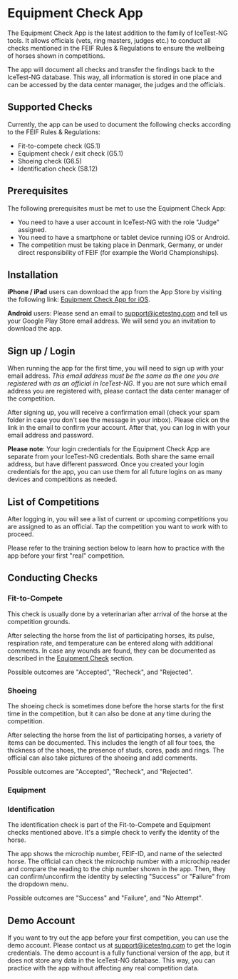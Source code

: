 # Equipment Check App
The Equipment Check App is the latest addition to the family of IceTest-NG tools. It allows officials (vets, ring masters, judges etc.) to conduct all checks mentioned in the FEIF Rules & Regulations to ensure the wellbeing of horses shown in competitions. 

The app will document all checks and transfer the findings back to the IceTest-NG database. This way, all information is stored in one place and can be accessed by the data center manager, the judges and the officials. 

## Supported Checks
Currently, the app can be used to document the following checks according to the FEIF Rules & Regulations:

*   Fit-to-compete check (G5.1)
*   Equipment check / exit check (G5.1)
*   Shoeing check (G6.5)
*   Identification check (S8.12)

## Prerequisites
The following prerequisites must be met to use the Equipment Check App:

*   You need to have a user account in IceTest-NG with the role "Judge" assigned.
*   You need to have a smartphone or tablet device running iOS or Android.
*   The competition must be taking place in Denmark, Germany, or under direct responsibility of FEIF (for example the World Championships).

## Installation
**iPhone / iPad** users can download the app from the App Store by visiting the following link: [Equipment Check App for iOS](https://apps.apple.com/de/app/icetest-equipment/id6612007738).

**Android** users: Please send an email to [support@icetestng.com](mailto:support@icetestng.com) and tell us your Google Play Store email address. We will send you an invitation to download the app.

## Sign up / Login

When running the app for the first time, you will need to sign up with your email address. *This email address must be the same as the one you are registered with as an official in IceTest-NG*. If you are not sure which email address you are registered with, please contact the data center manager of the competition.

After signing up, you will receive a confirmation email (check your spam folder in case you don't see the message in your inbox). Please click on the link in the email to confirm your account. After that, you can log in with your email address and password. 

**Please note**: Your login credentials for the Equipment Check App are separate from your IceTest-NG credentials. Both share the same email address, but have different password. Once you created your login credentials for the app, you can use them for all future logins on as many devices and competitions as needed.

## List of Competitions

After logging in, you will see a list of current or upcoming competitions you are assigned to as an official. Tap the competition you want to work with to proceed.

Please refer to the training section below to learn how to practice with the app before your first "real" competition.


## Conducting Checks

### Fit-to-Compete

This check is usually done by a veterinarian after arrival of the horse at the competition grounds. 

After selecting the horse from the list of participating horses, its pulse, respiration rate, and temperature can be entered along with additional comments. In case any wounds are found, they can be documented as described in the [Equipment Check](#equipment) section.

Possible outcomes are "Accepted", "Recheck", and "Rejected".

### Shoeing

The shoeing check is sometimes done before the horse starts for the first time in the competition, but it can also be done at any time during the competition.

After selecting the horse from the list of participating horses, a variety of items can be documented. This includes the length of all four toes, the thickness of the shoes, the presence of studs, cores, pads and rings. The official can also take pictures of the shoeing and add comments.

Possible outcomes are "Accepted", "Recheck", and "Rejected".

### Equipment



### Identification

The identification check is part of the Fit-to-Compete and Equipment checks mentioned above. It's a simple check to verify the identity of the horse. 

The app shows the microchip number, FEIF-ID, and name of the selected horse. The official can check the microchip number with a microchip reader and compare the reading to the chip number shown in the app. Then, they can confirm/unconfirm the identity by selecting "Success" or "Failure" from the dropdown menu.

Possible outcomes are "Success" and "Failure", and "No Attempt".

## Demo Account

If you want to try out the app before your first competition, you can use the demo account. Please contact us at [support@icetestng.com](mailto:support@icetestng.com) to get the login credentials. The demo account is a fully functional version of the app, but it does not store any data in the IceTest-NG database. This way, you can practice with the app without affecting any real competition data.